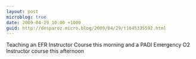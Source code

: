 ```yaml
---
layout: post
microblog: true
date: 2009-04-29 10:00 +1000
guid: http://desparoz.micro.blog/2009/04/29/t1645335592.html
---
```

Teaching an EFR Instructor Course this morning and a PADI Emergency O2 Instructor course this afternoon
